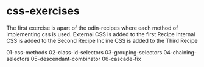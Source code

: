 # css-exercises
The first exercise is apart of the odin-recipes where each method of implementing css is used. 
External CSS is added to the first Recipe <!-- Chicken Adobo -->
Internal CSS is added to the Second Recipe <!-- Spicy Crabs In Oyster Sauce -->
Incline CSS is added to the Third Recipe <!-- Braised Mushrooms With Spring Ginger Sauce -->
<!-- All of the CSS Exercises can be located at the following link: https://github.com/TheOdinProject/css-exercises/tree/main/foundations -->
01-css-methods
02-class-id-selectors
03-grouping-selectors
04-chaining-selectors
05-descendant-combinator
06-cascade-fix
